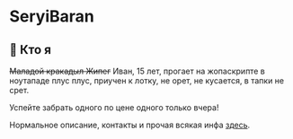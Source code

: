 # SeryiBaran

## 🤔 Кто я

~~Маладой кракадыл Жипег~~ Иван, 15 лет, прогает на жопаскрипте в ноутападе плус плус, приучен к лотку, не орет, не кусается, в тапки не срет.

Успейте забрать одного по цене одного только вчера!

Нормальное описание, контакты и прочая всякая инфа [здесь](https://seryibaran.github.io/).
